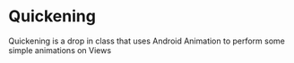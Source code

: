 Quickening
==========

Quickening is a drop in class that uses Android Animation to perform some simple animations on Views

